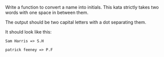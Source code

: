 Write a function to convert a name into initials. This kata strictly takes two words with one space in between them.

The output should be two capital letters with a dot separating them.

It should look like this:

```Sam Harris => S.H```

```patrick feeney => P.F```